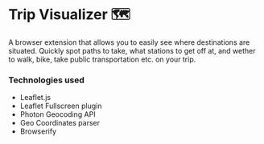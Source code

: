 # Trip Visualizer 🗺

A browser extension that allows you to easily see where destinations are situated. Quickly spot paths to take, what stations to get off at, and wether to walk, bike, take public transportation etc. on your trip. 

### Technologies used

- Leaflet.js
- Leaflet Fullscreen plugin
- Photon Geocoding API
- Geo Coordinates parser
- Browserify